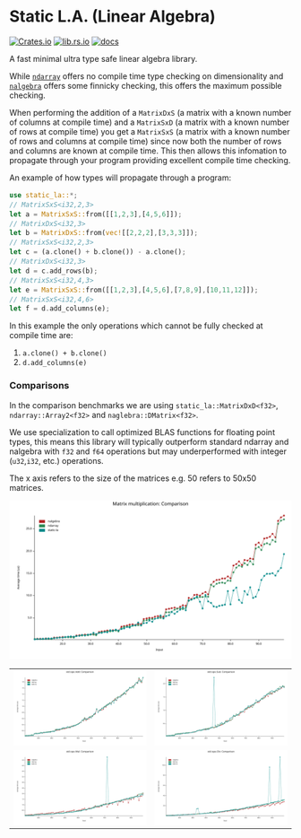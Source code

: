 # Static L.A. (Linear Algebra)

[![Crates.io](https://img.shields.io/crates/v/static-la)](https://crates.io/crates/static-la)
[![lib.rs.io](https://img.shields.io/crates/v/static-la?color=blue&label=lib.rs)](https://lib.rs/crates/static-la)
[![docs](https://img.shields.io/crates/v/static-la?color=yellow&label=docs)](https://docs.rs/static-la)

A fast minimal ultra type safe linear algebra library.

While [`ndarray`](https://docs.rs/ndarray/latest/ndarray/) offers no compile time type checking
 on dimensionality and [`nalgebra`](https://docs.rs/nalgebra/latest/nalgebra/) offers some
 finnicky checking, this offers the maximum possible checking.

When performing the addition of a `MatrixDxS` (a matrix with a known number of columns at
 compile time) and a `MatrixSxD` (a matrix with a known number of rows at compile time) you
 get a `MatrixSxS` (a matrix with a known number of rows and columns at compile time) since
 now both the number of rows and columns are known at compile time. This then allows this
 infomation to propagate through your program providing excellent compile time checking.

An example of how types will propagate through a program:
```rust
use static_la::*;
// MatrixSxS<i32,2,3>
let a = MatrixSxS::from([[1,2,3],[4,5,6]]);
// MatrixDxS<i32,3>
let b = MatrixDxS::from(vec![[2,2,2],[3,3,3]]);
// MatrixSxS<i32,2,3>
let c = (a.clone() + b.clone()) - a.clone();
// MatrixDxS<i32,3>
let d = c.add_rows(b);
// MatrixSxS<i32,4,3>
let e = MatrixSxS::from([[1,2,3],[4,5,6],[7,8,9],[10,11,12]]);
// MatrixSxS<i32,4,6>
let f = d.add_columns(e);
```

In this example the only operations which cannot be fully checked at compile time are:
1. `a.clone() + b.clone()`
2. `d.add_columns(e)`

### Comparisons

In the comparison benchmarks we are using `static_la::MatrixDxD<f32>`, `ndarray::Array2<f32>` and `naglebra::DMatrix<f32>`.

We use specialization to call optimized BLAS functions for floating point types, this means this library will typically outperform standard ndarray and nalgebra with `f32` and `f64` operations but may underperformed with integer (`u32`,`i32`, etc.) operations.

The x axis refers to the size of the matrices e.g. 50 refers to 50x50 matrices.

<img src="https://github.com/JonathanWoollett-Light/static-la/blob/master/matmul.svg">

<table>
 <tr>
  <td><img src="https://github.com/JonathanWoollett-Light/static-la/blob/master/add.svg"></td>
  <td><img src="https://github.com/JonathanWoollett-Light/static-la/blob/master/sub.svg"></td>
 </tr>
 <tr></tr>
 <tr>
  <td><img src="https://github.com/JonathanWoollett-Light/static-la/blob/master/mul.svg"></td>
  <td><img src="https://github.com/JonathanWoollett-Light/static-la/blob/master/div.svg"></td>
 </tr>
 </tr>
</table>
